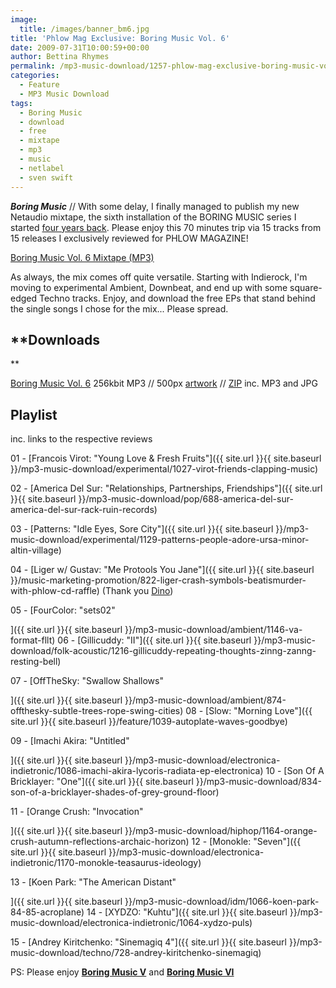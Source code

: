 ```yaml
---
image:
  title: /images/banner_bm6.jpg
title: 'Phlow Mag Exclusive: Boring Music Vol. 6'
date: 2009-07-31T10:00:59+00:00
author: Bettina Rhymes
permalink: /mp3-music-download/1257-phlow-mag-exclusive-boring-music-vol-6
categories:
  - Feature
  - MP3 Music Download
tags:
  - Boring Music
  - download
  - free
  - mixtape
  - mp3
  - music
  - netlabel
  - sven swift
---
```

***Boring Music*** // With some delay, I finally managed to publish my new Netaudio mixtape, the sixth installation of the BORING MUSIC series I started <a href="http://rubored.wordpress.com/2008/01/28/the-rubored-box-sets-season-i/" target="_blank">four years back</a>. Please enjoy this 70 minutes trip via 15 tracks from 15 releases I exclusively reviewed for PHLOW MAGAZINE!

[Boring Music Vol. 6 Mixtape (MP3)](http://grandmasterrobo.sonicsquirrel.net/RUBored-various_artists/RUB006/Boring_Music_Volume_Six.mp3)

<!--more-->

As always, the mix comes off quite versatile. Starting with Indierock, I'm moving to experimental Ambient, Downbeat, and end up with some square-edged Techno tracks. Enjoy, and download the free EPs that stand behind the single songs I chose for the mix... Please spread.

## **Downloads
  
** 

[Boring Music Vol. 6](http://grandmasterrobo.sonicsquirrel.net/RUBored-various_artists/RUB006/Boring_Music_Volume_Six.mp3) 256kbit MP3 // 500px [artwork](http://grandmasterrobo.sonicsquirrel.net/RUBored-various_artists/RUB006/Boring_Music_Volume_Six_500.jpg) // [ZIP](http://grandmasterrobo.sonicsquirrel.net/RUBored-various_artists/RUB006/Boring_Music_Volume_Six.zip) inc. MP3 and JPG

## **Playlist** 

inc. links to the respective reviews

01 - [Francois Virot: "Young Love & Fresh Fruits"]({{ site.url }}{{ site.baseurl }}/mp3-music-download/experimental/1027-virot-friends-clapping-music)
  
02 - [America Del Sur: "Relationships, Partnerships, Friendships"]({{ site.url }}{{ site.baseurl }}/mp3-music-download/pop/688-america-del-sur-america-del-sur-rack-ruin-records)
  
03 - [Patterns: "Idle Eyes, Sore City"]({{ site.url }}{{ site.baseurl }}/mp3-music-download/experimental/1129-patterns-people-adore-ursa-minor-altin-village)
  
04 - [Liger w/ Gustav: "Me Protools You Jane"]({{ site.url }}{{ site.baseurl }}/music-marketing-promotion/822-liger-crash-symbols-beatismurder-with-phlow-cd-raffle) (Thank you <a href="http://www.beatismurder.com/" target="_blank">Dino</a>)
  
05 - [FourColor: "sets02"
  
]({{ site.url }}{{ site.baseurl }}/mp3-music-download/ambient/1146-va-format-fllt) 06 - [Gillicuddy: "II"]({{ site.url }}{{ site.baseurl }}/mp3-music-download/folk-acoustic/1216-gillicuddy-repeating-thoughts-zinng-zanng-resting-bell)
  
07 - [OffTheSky: "Swallow Shallows"
  
]({{ site.url }}{{ site.baseurl }}/mp3-music-download/ambient/874-offthesky-subtle-trees-rope-swing-cities) 08 - [Slow: "Morning Love"]({{ site.url }}{{ site.baseurl }}/feature/1039-autoplate-waves-goodbye)
  
09 - [Imachi Akira: "Untitled"
  
]({{ site.url }}{{ site.baseurl }}/mp3-music-download/electronica-indietronic/1086-imachi-akira-lycoris-radiata-ep-electronica) 10 - [Son Of A Bricklayer: "One"]({{ site.url }}{{ site.baseurl }}/mp3-music-download/834-son-of-a-bricklayer-shades-of-grey-ground-floor)
  
11 - [Orange Crush: "Invocation"
  
]({{ site.url }}{{ site.baseurl }}/mp3-music-download/hiphop/1164-orange-crush-autumn-reflections-archaic-horizon) 12 - [Monokle: "Seven"]({{ site.url }}{{ site.baseurl }}/mp3-music-download/electronica-indietronic/1170-monokle-teasaurus-ideology)
  
13 - [Koen Park: "The American Distant"
  
]({{ site.url }}{{ site.baseurl }}/mp3-music-download/idm/1066-koen-park-84-85-acroplane) 14 - [XYDZO: "Kuhtu"]({{ site.url }}{{ site.baseurl }}/mp3-music-download/electronica-indietronic/1064-xydzo-puls)
  
15 - [Andrey Kiritchenko: "Sinemagiq 4"]({{ site.url }}{{ site.baseurl }}/mp3-music-download/techno/728-andrey-kiritchenko-sinemagiq)

PS: Please enjoy <a href="http://rubored.wordpress.com/2008/05/13/boring-music-volume-v-is-online/" target="_blank"><strong>Boring Music V</strong></a> and <a href="http://rubored.wordpress.com/2007/08/07/finally-boring-music-vol-iv-is-online/" target="_blank"><strong>Boring Music VI</strong></a>